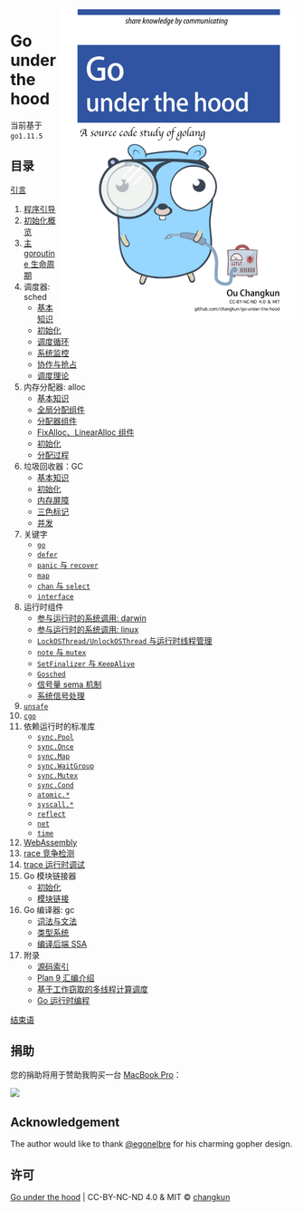 <img src="images/cover.png" alt="logo" height="550" align="right" />

# Go under the hood

当前基于 `go1.11.5`

## 目录

[引言](content/preface.md)

1. [程序引导](content/1-boot.md)
2. [初始化概览](content/2-init.md)
3. [主 goroutine 生命周期](content/3-main.md)
4. 调度器: sched
    - [基本知识](content/4-sched/basic.md)
    - [初始化](content/4-sched/init.md)
    - [调度循环](content/4-sched/exec.md)
    - [系统监控](content/4-sched/sysmon.md)
    - [协作与抢占](content/4-sched/preemptive.md)
    - [调度理论](content/4-sched/theory.md)
5. 内存分配器: alloc
    - [基本知识](content/5-mem/basic.md)
    - [全局分配组件](content/5-mem/galloc.md)
    - [分配器组件](content/5-mem/component.md)
    - [FixAlloc、LinearAlloc 组件](content/5-mem/fixalloc.md)
    - [初始化](content/5-mem/init.md)
    - [分配过程](content/5-mem/alloc.md)
6. 垃圾回收器：GC
    - [基本知识](content/6-GC/basic.md)
    - [初始化](content/6-GC/init.md)
    - [内存屏障](content/6-GC/barrier.md)
    - [三色标记](content/6-GC/mark.md)
    - [并发](content/6-GC/concurrent.md)
7. 关键字
    - [`go`](content/7-lang/go.md)
    - [`defer`](content/7-lang/defer.md)
    - [`panic` 与 `recover`](content/7-lang/panic.md)
    - [`map`](content/7-lang/map.md)
    - [`chan` 与 `select`](content/7-lang/chan.md)
    - [`interface`](content/7-lang/interface.md)
8. 运行时组件
    - [参与运行时的系统调用: darwin](content/8-runtime/syscall-darwin.md)
    - [参与运行时的系统调用: linux](content/8-runtime/syscall-linux.md)
    - [`LockOSThread/UnlockOSThread` 与运行时线程管理](content/8-runtime/lockosthread.md)
    - [`note` 与 `mutex`](content/8-runtime/note.md)
    - [`SetFinalizer` 与 `KeepAlive`](content/8-runtime/finalizer.md)
    - [`Gosched`](content/8-runtime/gosched.md)
    - [信号量 sema 机制](content/8-runtime/sema.md)
    - [系统信号处理](content/8-runtime/signal.md)
9. [`unsafe`](content/9-unsafe.md)
10. [`cgo`](content/10-cgo.md)
11. 依赖运行时的标准库
    - [`sync.Pool`](content/11-pkg/sync/pool.md)
    - [`sync.Once`](content/11-pkg/sync/once.md)
    - [`sync.Map`](content/11-pkg/sync/map.md)
    - [`sync.WaitGroup`](content/11-pkg/sync/waitgroup.md)
    - [`sync.Mutex`](content/11-pkg/sync/mutex.md)
    - [`sync.Cond`](content/11-pkg/sync/cond.md)
    - [`atomic.*`](content/11-pkg/atomic/atomic.md)
    - [`syscall.*`](content/11-pkg/syscall/syscall.md)
    - [`reflect`](content/11-pkg/reflect/reflect.md)
    - [`net`](content/11-pkg/net/net.md)
    - [`time`](content/11-pkg/time/time.md)
12. [WebAssembly](content/12-wasm.md)
13. [race 竞争检测](content/13-race.md)
14. [trace 运行时调试](content/14-trace.md)
15. Go 模块链接器
    - [初始化](content/15-linker/init.md)
    - [模块链接](content/15-linker/link.md)
16. Go 编译器: gc
    - [词法与文法](content/16-compile/parse.md)
    - [类型系统](content/16-compile/type.md)
    - [编译后端 SSA](content/16-compile/ssa.md)
17. 附录
    - [源码索引](content/appendix/index.md)
    - [Plan 9 汇编介绍](content/appendix/asm.md)
    - [基于工作窃取的多线程计算调度](papers/sched/work-steal-sched.md)
    - [Go 运行时编程](gosrc/1.11.5/runtime/README.md)

[结束语](content/finalwords.md)

## 捐助

您的捐助将用于赞助我购买一台 [MacBook Pro](https://www.apple.com/de/macbook-pro/)：

[![](https://img.shields.io/badge/%E6%8D%90%E5%8A%A9-PayPal-104098.svg?style=popout-square&logo=PayPal)](https://www.paypal.me/ouchangkun/4.99eur)

## Acknowledgement

The author would like to thank [@egonelbre](https://github.com/egonelbre/gophers) for his charming gopher design.

## 许可

[Go under the hood](https://github.com/changkun/go-under-the-hood) | CC-BY-NC-ND 4.0 & MIT &copy; [changkun](https://changkun.de)
